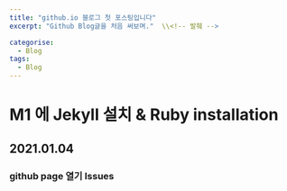```yaml
---
title: "github.io 블로그 첫 포스팅입니다"
excerpt: "Github Blog글을 처음 써보며."  \\<!-- 발췌 -->

categorise:
  - Blog
tags:
  - Blog
---
```

# M1 에 Jekyll 설치 & Ruby installation

## 2021.01.04

### github page 열기 Issues
